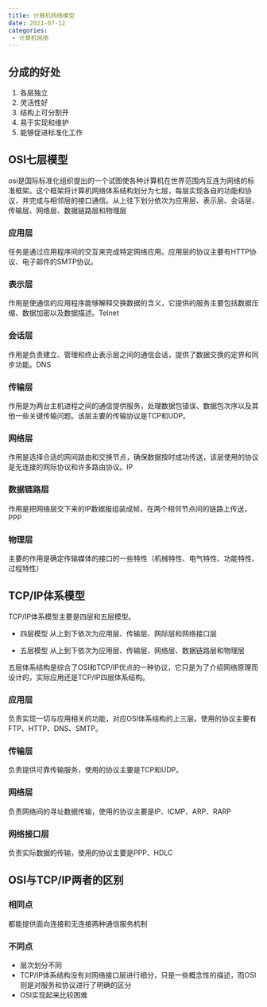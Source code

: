 ```yaml
---
title: 计算机网络模型
date: 2021-07-12
categories: 
 - 计算机网络
---
```


## 分成的好处
1. 各层独立
2. 灵活性好
3. 结构上可分割开
4. 易于实现和维护
5. 能够促进标准化工作

## OSI七层模型
osi是国际标准化组织提出的一个试图使各种计算机在世界范围内互连为网络的标准框架。这个框架将计算机网络体系结构划分为七层，每层实现各自的功能和协议，并完成与相邻层的接口通信。从上往下划分依次为应用层、表示层、会话层、传输层、网络层、数据链路层和物理层

### 应用层
任务是通过应用程序间的交互来完成特定网络应用。应用层的协议主要有HTTP协议、电子邮件的SMTP协议。

### 表示层
作用是使通信的应用程序能够解释交换数据的含义，它提供的服务主要包括数据压缩、数据加密以及数据描述。Telnet

### 会话层
作用是负责建立、管理和终止表示层之间的通信会话，提供了数据交换的定界和同步功能。DNS

### 传输层
作用是为两台主机进程之间的通信提供服务，处理数据包错误、数据包次序以及其他一些关键传输问题。该层主要的传输协议是TCP和UDP。

### 网络层
作用是选择合适的网间路由和交换节点，确保数据按时成功传送，该层使用的协议是无连接的网际协议和许多路由协议。IP

### 数据链路层
作用是把网络层交下来的IP数据报组装成帧，在两个相邻节点间的链路上传送，PPP

### 物理层
主要的作用是确定传输媒体的接口的一些特性（机械特性、电气特性、功能特性、过程特性）

## TCP/IP体系模型
TCP/IP体系模型主要是四层和五层模型。

- 四层模型
从上到下依次为应用层、传输层、网际层和网络接口层

- 五层模型
从上到下依次为应用层、传输层、网络层、数据链路层和物理层

五层体系结构是综合了OSI和TCP/IP优点的一种协议，它只是为了介绍网络原理而设计的，实际应用还是TCP/IP四层体系结构。

### 应用层
负责实现一切与应用相关的功能，对应OSI体系结构的上三层。使用的协议主要有FTP、HTTP、DNS、SMTP。

### 传输层
负责提供可靠传输服务，使用的协议主要是TCP和UDP。

### 网络层
负责网络间的寻址数据传输，使用的协议主要是IP、ICMP、ARP、RARP

### 网络接口层
负责实际数据的传输，使用的协议主要是PPP、HDLC


## OSI与TCP/IP两者的区别

### 相同点
都能提供面向连接和无连接两种通信服务机制

### 不同点
- 层次划分不同
- TCP/IP体系结构没有对网络接口层进行细分，只是一些概念性的描述，而OSI则是对服务和协议进行了明确的区分
- OSI实现起来比较困难
